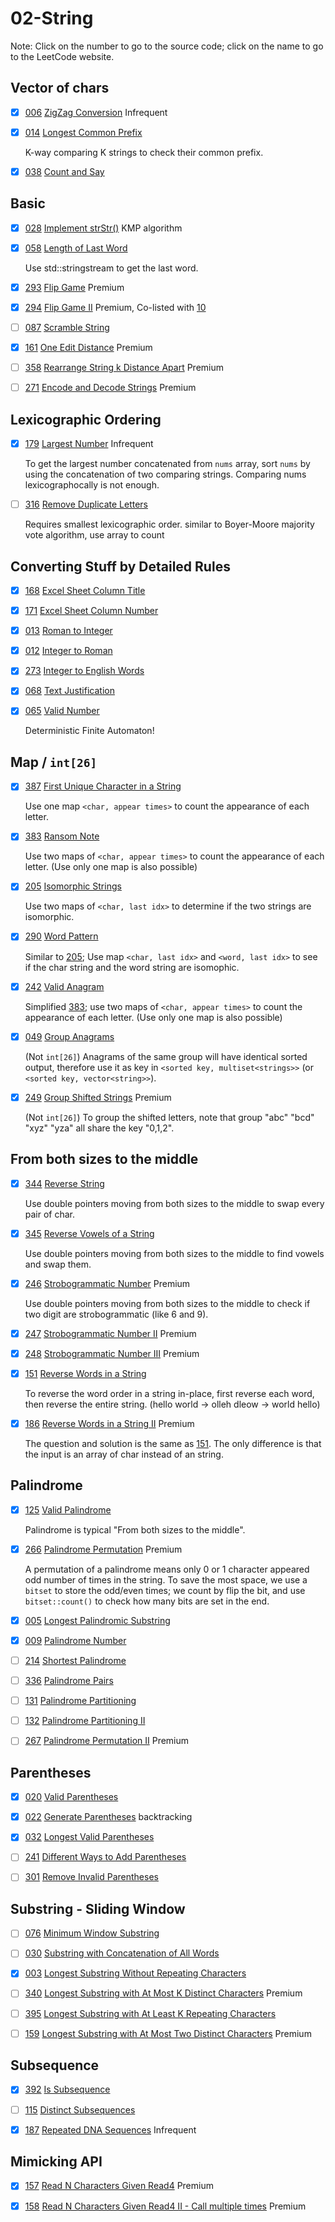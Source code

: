 # 02-String
Note: Click on the number to go to the source code; click on the name to go to the LeetCode website.

## Vector of chars

- [x] [006](006_ZigZag_Conversion.cpp) [ZigZag Conversion](https://leetcode.com/problems/zigzag-conversion/description/) Infrequent

- [x] [014](014_Longest_Common_Prefix.cpp) [Longest Common Prefix](https://leetcode.com/problems/longest-common-prefix/description/)

    K-way comparing K strings to check their common prefix.

- [x] [038](038_Count_and_Say.cpp) [Count and Say](https://leetcode.com/problems/count-and-say/description/)


## Basic

- [x] [028](028_Implement_strStr().cpp) [Implement strStr()](https://leetcode.com/problems/implement-strstr/description/) KMP algorithm

- [x] [058](058_Length_of_Last_Word.cpp) [Length of Last Word](https://leetcode.com/problems/length-of-last-word/description/)

    Use std::stringstream to get the last word.

- [x] [293](293_Flip_Game.cpp) [Flip Game](https://leetcode.com/problems/flip-game/description/) Premium

- [x] [294](294_Flip_Game_II.cpp) [Flip Game II](https://leetcode.com/problems/flip-game-ii/description/) Premium, Co-listed with [10](../10-Backtracking/README.md)

- [ ] [087](087_Scramble_String.cpp) [Scramble String](https://leetcode.com/problems/scramble-string/description/)

- [x] [161](161_One_Edit_Distance.cpp) [One Edit Distance](https://leetcode.com/problems/one-edit-distance/) Premium

- [ ] [358](358_Rearrange_String_k_Distance_Apart.cpp) [Rearrange String k Distance Apart](https://leetcode.com/problems/rearrange-string-k-distance-apart/description/) Premium

- [ ] [271](271_Encode_and_Decode_Strings.cpp) [Encode and Decode Strings](https://leetcode.com/problems/encode-and-decode-strings/description/) Premium


## Lexicographic Ordering

- [x] [179](179_Largest_Number.cpp) [Largest Number](https://leetcode.com/problems/largest-number/description/) Infrequent

     To get the largest number concatenated from `nums` array, sort `nums` by using the concatenation of two comparing strings. Comparing nums lexicographocally is not enough.

- [ ] [316](316_Remove_Duplicate_Letters.cpp) [Remove Duplicate Letters](https://leetcode.com/problems/remove-duplicate-letters/description/)

    Requires smallest lexicographic order. similar to Boyer-Moore majority vote algorithm, use array to count


## Converting Stuff by Detailed Rules

- [x] [168](168_Excel_Sheet_Column_Title.cpp) [Excel Sheet Column Title](https://leetcode.com/problems/excel-sheet-column-title/description/)

- [x] [171](171_Excel_Sheet_Column_Number.cpp) [Excel Sheet Column Number](https://leetcode.com/problems/excel-sheet-column-number/description/)

- [x] [013](013_Roman_to_Integer.cpp) [Roman to Integer](https://leetcode.com/problems/roman-to-integer/description/)

- [x] [012](012_Integer_to_Roman.cpp) [Integer to Roman](https://leetcode.com/problems/integer-to-roman/description/)

- [x] [273](273_Integer_to_English_Words.cpp) [Integer to English Words](https://leetcode.com/problems/integer-to-english-words/description/)

- [x] [068](068_Text_Justification.cpp) [Text Justification](https://leetcode.com/problems/text-justification/description/)

- [x] [065](065_Valid_Number.cpp) [Valid Number](https://leetcode.com/problems/valid-number/description/)

    Deterministic Finite Automaton!


## Map / `int[26]`

- [x] [387](387_First_Unique_Character_in_a_String.cpp) [First Unique Character in a String](https://leetcode.com/problems/first-unique-character-in-a-string/description/)

    Use one map `<char, appear times>` to count the appearance of each letter.

- [x] [383](383_Ransom_Note.cpp) [Ransom Note](https://leetcode.com/problems/ransom-note/description/)

    Use two maps of `<char, appear times>` to count the appearance of each letter. (Use only one map is also possible)

- [x] [205](205_Isomorphic_Strings.cpp) [Isomorphic Strings](https://leetcode.com/problems/isomorphic-strings/description/)

    Use two maps of `<char, last idx>` to determine if the two strings are isomorphic.

- [x] [290](290_Word_Pattern.cpp) [Word Pattern](https://leetcode.com/problems/word-pattern/description/)

    Similar to [205](205_Isomorphic_Strings.cpp); Use map `<char, last idx>` and `<word, last idx>` to see if the char string and the word string are isomophic.

- [x] [242](242_Valid_Anagram.cpp) [Valid Anagram](https://leetcode.com/problems/valid-anagram/description/)

    Simplified [383](383_Ransom_Note.cpp); use two maps of `<char, appear times>` to count the appearance of each letter. (Use only one map is also possible)

- [x] [049](049_Group_Anagrams.cpp) [Group Anagrams](https://leetcode.com/problems/group-anagrams/description/)

    (Not `int[26]`) Anagrams of the same group will have identical sorted output, therefore use it as key in `<sorted key, multiset<strings>>` (or `<sorted key, vector<string>>`).

- [x] [249](249_Group_Shifted_Strings.cpp) [Group Shifted Strings](https://leetcode.com/problems/group-shifted-strings/description/) Premium

    (Not `int[26]`) To group the shifted letters, note that group "abc" "bcd" "xyz" "yza" all share the key "0,1,2".


## From both sizes to the middle

- [x] [344](344_Reverse_String.cpp) [Reverse String](https://leetcode.com/problems/reverse-string/description/)

    Use double pointers moving from both sizes to the middle to swap every pair of char.

- [x] [345](345_Reverse_Vowels_of_a_String.cpp) [Reverse Vowels of a String](https://leetcode.com/problems/reverse-vowels-of-a-string/description/)

    Use double pointers moving from both sizes to the middle to find vowels and swap them.

- [x] [246](246_Strobogrammatic_Number.cpp) [Strobogrammatic Number](https://leetcode.com/problems/strobogrammatic-number/description/) Premium

    Use double pointers moving from both sizes to the middle to check if two digit are strobogrammatic (like 6 and 9).

- [x] [247](247_Strobogrammatic_Number_II.cpp) [Strobogrammatic Number II](https://leetcode.com/problems/strobogrammatic-number-ii/description/) Premium

- [x] [248](248_Strobogrammatic_Number_III.cpp) [Strobogrammatic Number III](https://leetcode.com/problems/strobogrammatic-number-iii/description/) Premium

- [x] [151](151_Reverse_Words_in_a_String.cpp) [Reverse Words in a String](https://leetcode.com/problems/reverse-words-in-a-string/description/)

    To reverse the word order in a string in-place, first reverse each word, then reverse the entire string. (hello world -> olleh dleow -> world hello)

- [x] [186](186_Reverse_Words_in_a_String_II.cpp) [Reverse Words in a String II](https://leetcode.com/problems/reverse-words-in-a-string-ii/description/) Premium

    The question and solution is the same as [151](151_Reverse_Words_in_a_String.cpp). The only difference is that the input is an array of char instead of an string.


## Palindrome

- [x] [125](125_Valid_Palindrome.cpp) [Valid Palindrome](https://leetcode.com/problems/valid-palindrome/description/)

    Palindrome is typical "From both sizes to the middle".

- [x] [266](266_Palindrome_Permutation.cpp) [Palindrome Permutation](https://leetcode.com/problems/palindrome-permutation/description/) Premium

    A permutation of a palindrome means only 0 or 1 character appeared odd number of times in the string. To save the most space, we use a `bitset` to store the odd/even times; we count by flip the bit, and use `bitset::count()` to check how many bits are set in the end.

- [x] [005](005_Longest_Palindromic_Substring.cpp) [Longest Palindromic Substring](https://leetcode.com/problems/longest-palindromic-substring/description/)

- [x] [009](009_Palindrome_Number.cpp) [Palindrome Number](https://leetcode.com/problems/palindrome-number/description/)

- [ ] [214](214_Shortest_Palindrome.cpp) [Shortest Palindrome](https://leetcode.com/problems/shortest-palindrome/description/)

- [ ] [336](336_Palindrome_Pairs.cpp) [Palindrome Pairs](https://leetcode.com/problems/palindrome-pairs/description/)

- [ ] [131](131_Palindrome_Partitioning.cpp) [Palindrome Partitioning](https://leetcode.com/problems/palindrome-partitioning/description/)

- [ ] [132](132_Palindrome_Partitioning_II.cpp) [Palindrome Partitioning II](https://leetcode.com/problems/palindrome-partitioning-ii/description/)

- [ ] [267](267_Palindrome_Permutation_II.cpp) [Palindrome Permutation II](https://leetcode.com/problems/palindrome-permutation-ii/description/) Premium


## Parentheses

- [x] [020](020_Valid_Parentheses.cpp) [Valid Parentheses](https://leetcode.com/problems/valid-parentheses/description/)

- [x] [022](022_Generate_Parentheses.cpp) [Generate Parentheses](https://leetcode.com/problems/generate-parentheses/description/) backtracking

- [x] [032](032_Longest_Valid_Parentheses.cpp) [Longest Valid Parentheses](https://leetcode.com/problems/longest-valid-parentheses/description/)

- [ ] [241](241_Different_Ways_to_Add_Parentheses.cpp) [Different Ways to Add Parentheses](https://leetcode.com/problems/different-ways-to-add-parentheses/description/)

- [ ] [301](301_Remove_Invalid_Parentheses.cpp) [Remove Invalid Parentheses](https://leetcode.com/problems/remove-invalid-parentheses/description/)


## Substring - Sliding Window

- [ ] [076](076_Minimum_Window_Substring.cpp) [Minimum Window Substring](https://leetcode.com/problems/minimum-window-substring/description/)

- [ ] [030](030_Substring_with_Concatenation_of_All_Words.cpp) [Substring with Concatenation of All Words](https://leetcode.com/problems/substring-with-concatenation-of-all-words/description/)

- [x] [003](003_Longest_Substring_Without_Repeating_Characters.cpp) [Longest Substring Without Repeating Characters](https://leetcode.com/problems/longest-substring-without-repeating-characters/description/)

- [ ] [340](340_Longest_Substring_with_At_Most_K_Distinct_Characters.cpp) [Longest Substring with At Most K Distinct Characters](https://leetcode.com/problems/longest-substring-with-at-most-k-distinct-characters/description/) Premium

- [ ] [395](395_Longest_Substring_with_At_Least_K_Repeating_Characters.cpp) [Longest Substring with At Least K Repeating Characters](https://leetcode.com/problems/longest-substring-with-at-least-k-repeating-characters/description/)

- [ ] [159](159_Longest_Substring_with_At_Most_Two_Distinct_Characters.cpp) [Longest Substring with At Most Two Distinct Characters](https://leetcode.com/problems/longest-substring-with-at-most-two-distinct-characters/description/) Premium


## Subsequence

- [x] [392](392_Is_Subsequence.cpp) [Is Subsequence](https://leetcode.com/problems/is-subsequence/description/)

- [ ] [115](115_Distinct_Subsequences.cpp) [Distinct Subsequences](https://leetcode.com/problems/distinct-subsequences/description/)

- [x] [187](187_Repeated_DNA_Sequences.cpp) [Repeated DNA Sequences](https://leetcode.com/problems/repeated-dna-sequences/description/) Infrequent


## Mimicking API

- [x] [157](157_Read_N_Characters_Given_Read4.cpp) [Read N Characters Given Read4](https://leetcode.com/problems/read-n-characters-given-read4/description/) Premium

- [x] [158](158_Read_N_Characters_Given_Read4_II-Call_multiple_times.cpp) [Read N Characters Given Read4 II - Call multiple times](https://leetcode.com/problems/read-n-characters-given-read4-ii-call-multiple-times/description/) Premium

